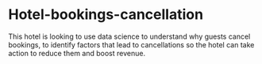 # Hotel-bookings-cancellation
This hotel is looking to use data science to understand why guests cancel bookings, to identify factors that lead to cancellations so the hotel can take action to reduce them and boost revenue.
